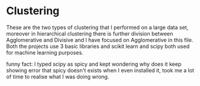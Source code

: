 # Clustering
These are the two types of clustering that I performed on a large data set, moreover in hierarchical clustering there is further division between Agglomerative and Divisive and I have focused on Agglomerative in this file. Both the projects use 3 basic libraries and scikit learn and scipy both used for machine learning purposes. 

funny fact: I typed scipy as spicy and kept wondering why does it keep showing error that spicy doesn't exists when I even installed it, took me a lot of time to realise what I was doing wrong.
